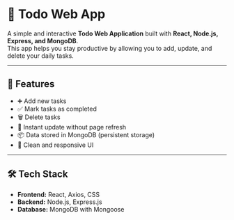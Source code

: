 # 📝 Todo Web App

A simple and interactive **Todo Web Application** built with **React, Node.js, Express, and MongoDB**.  
This app helps you stay productive by allowing you to add, update, and delete your daily tasks.

---

## 🚀 Features
- ➕ Add new tasks  
- ✅ Mark tasks as completed  
- 🗑️ Delete tasks  
- 🔄 Instant update without page refresh  
- 📦 Data stored in MongoDB (persistent storage)  
- 🎨 Clean and responsive UI  

---

## 🛠️ Tech Stack
- **Frontend:** React, Axios, CSS  
- **Backend:** Node.js, Express.js  
- **Database:** MongoDB with Mongoose  



